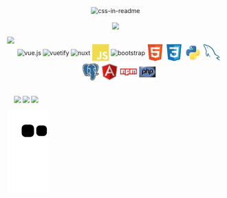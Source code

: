 

<div align="center">
    <img src="https://media.tenor.com/k5Gql4SvmpIAAAAC/twisting-freaking-sicking-mind-lain-iwakura.gif" width="450" height="250" alt="css-in-readme">
     
<br>
  <br>
    <img height="160em" align="center" src="https://github-readme-stats.vercel.app/api?username=vihari2&show_icons=true&theme=radical&include_all_commits=true&count_private=true"/>
    <br><br>
     <img height="160em" align="left" src="https://github-readme-stats.vercel.app/api/top-langs/?username=vihari2&layout=compact&langs_count=7&theme=radical"/>
<br>

  <img align="center" alt="vue.js" height="40" width="40" src="https://cdn.jsdelivr.net/gh/devicons/devicon/icons/vuejs/vuejs-original.svg">
  <img align="center" alt="vuetify" height="40" width="40" src="https://cdn.jsdelivr.net/gh/devicons/devicon/icons/vuetify/vuetify-original.svg">
  <img align="center" alt="nuxt" height="40" width="40" src="https://cdn.jsdelivr.net/gh/devicons/devicon/icons/nuxtjs/nuxtjs-original.svg">
  <img align="center" alt="Js" height="40" width="40" src="https://raw.githubusercontent.com/devicons/devicon/master/icons/javascript/javascript-plain.svg">
  <img align="center" alt="bootstrap" height="40" width="40" src="https://cdn.jsdelivr.net/gh/devicons/devicon/icons/bootstrap/bootstrap-original.svg">
  <img align="center" alt="HTML" height="40" width="40" src="https://raw.githubusercontent.com/devicons/devicon/master/icons/html5/html5-original.svg">
  <img align="center" alt="CSS" height="40" width="40" src="https://raw.githubusercontent.com/devicons/devicon/master/icons/css3/css3-original.svg">
  <img align="center" alt="Python" height="40" width="40" src="https://raw.githubusercontent.com/devicons/devicon/master/icons/python/python-original.svg">
  <img align="center" alt="Mysql" height="40" width="40" src="https://raw.githubusercontent.com/devicons/devicon/master/icons/mysql/mysql-original.svg">
   <img align="center" alt="postgresql" height="40" width="40" src="https://raw.githubusercontent.com/devicons/devicon/master/icons/postgresql/postgresql-original.svg">
 <img align="center" alt="angular" height="40" width="40" src="https://raw.githubusercontent.com/devicons/devicon/master/icons/angularjs/angularjs-original.svg">
    <img align="center" alt="npm" height="40" width="40" src="https://raw.githubusercontent.com/devicons/devicon/master/icons/npm/npm-original-wordmark.svg">
     <img align="center" alt="php" height="50" width="40" src="https://raw.githubusercontent.com/devicons/devicon/master/icons/php/php-original.svg">
</div>
<br>
<div>
 
   <a href="https://www.linkedin.com/in/vih-freitasm/" target="_blank"><img src="https://img.shields.io/badge/-LinkedIn-%230077B5?style=for-the-badge&logo=linkedin&logoColor=white" target="_blank"></a> 
  <a href="https://gitlab.com/freitasvitoria712" target="_blank"><img src="https://img.shields.io/badge/GitLab-330F63?style=for-the-badge&logo=gitlab&logoColor=white" target="_blank"></a> 
   <a href="https://stackoverflow.com/users/19953732/vitoria" target="_blank"><img src="https://img.shields.io/badge/Stack_Overflow-FE7A16?style=for-the-badge&logo=stack-overflow&logoColor=white" target="_blank"></a> 
</div>


![snake gif](https://github.com/vihari2/vihari2/blob/output/github-contribution-grid-snake.svg)


